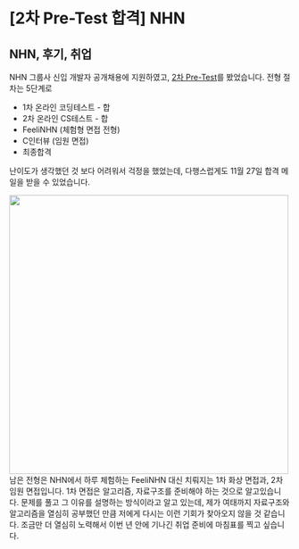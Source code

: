 [2차 Pre-Test 합격] NHN
===

NHN, 후기, 취업
---

NHN 그룹사 신입 개발자 공개채용에 지원하였고, [2차 Pre-Test](https://shg9411.github.io/NHN-2%EC%B0%A8-Pre-Test-%ED%9B%84%EA%B8%B0/)를 봤었습니다.
전형 절차는 5단계로  
* 1차 온라인 코딩테스트 - 합  
* 2차 온라인 CS테스트 - 합  
* FeeliNHN (체험형 면접 전형)  
* C인터뷰 (임원 면접)  
* 최종합격

난이도가 생각했던 것 보다 어려워서 걱정을 했었는데, 다행스럽게도 11월 27일 합격 메일을 받을 수 있었습니다.  
<div>
  <img width= "500" src="https://user-images.githubusercontent.com/34259849/100497360-5a080180-319e-11eb-99e8-90a1f047ddc0.PNG">
</div>  
남은 전형은 NHN에서 하루 체험하는 FeeliNHN 대신 치뤄지는 1차 화상 면접과, 2차 임원 면접입니다.  
1차 면접은 알고리즘, 자료구조를 준비해야 하는 것으로 알고있습니다.  
문제를 풀고 그 이유를 설명하는 방식이라고 알고 있는데, 제가 여태까지 자료구조와 알고리즘을 열심히 공부했던 만큼  
저에게 다시는 이런 기회가 찾아오지 않을 것 같습니다.  
조금만 더 열심히 노력해서 이번 년 안에 기나긴 취업 준비에 마침표를 찍고 싶습니다.
